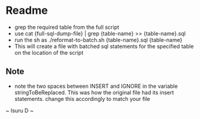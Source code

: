 # Readme

* grep the required table from the full script
* use cat {full-sql-dump-file} | grep {table-name} >> {table-name}.sql
* run the sh as ./reformat-to-batch.sh {table-name}.sql {table-name}
* This will create a file with batched sql statements for the specified table on the location of the script

## Note

* note the two spaces between INSERT and IGNORE in the variable stringToBeReplaced. This was how the original file had its insert statements. change this accordingly to match your file

~ Isuru D ~

